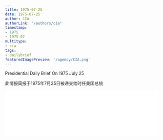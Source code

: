 ```yaml
---
title: 1975-07-25
date: 1975-07-25
author: CIA 
authorLink: "/authors/cia"
timestamp: 
- 1975
- 1975-07
multitype: 
- cia
tags: 
- dailybrief
featuredImagePreview: '/agency/CIA.png'
---
```



Presidential Daily Brief On 1975 July 25

此情报简报于1975年7月25日被递交给时任美国总统

<!--more-->





<div id="over" style="width:100%; overflow:hidden"> <iframe id="sFrame" name="sFrame" frameborder="no" border="0"  allowfullscreen marginwidth="0" scrolling="no" src = " /CIA/1975-07-25.html "  style = " position:absulute; width: 806px; top: 300;" > </iframe> </div>